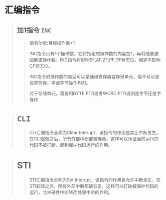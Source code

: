 # 汇编指令



> ## 加1指令 `INC`
>
> > 指令功能:目标操作数+1
> >
> > INC指令只有1个操作数，它将指定的操作数的内容加1，再将结果送回到该操作数。INC指令将影响SF,AF,ZF,PF,OF标志位，但是不影响CF标志位。
> >
> > INC指令的操作数的类型可以是通用寄存器或存储单元，但不可以是段寄存器。字或字节操作均可。
> >
> > 对于存储单元，需要用BYTE PTR或者WORD PTR说明是字节还是字操作

> # `CLI`
>
> > CLI汇编指令全称为Clear Interupt，该指令的作用是禁止中断发生，在CLI起效之后，所有外部中断都被屏蔽，这样可以保证当前运行的代码不被打断，起到保护代码运行的作用。

> # STI
>
> > STI汇编指令全称为Set Interupt，该指令的作用是允许中断发生，在STI起效之后，所有外部中断都被恢复，这样可以打破被保护代码的运行，允许硬件中断转而处理中断的作用。